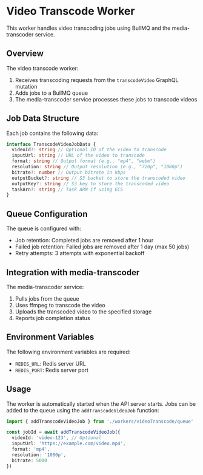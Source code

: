 # Video Transcode Worker

This worker handles video transcoding jobs using BullMQ and the media-transcoder service.

## Overview

The video transcode worker:

1. Receives transcoding requests from the `transcodeVideo` GraphQL mutation
2. Adds jobs to a BullMQ queue
3. The media-transcoder service processes these jobs to transcode videos

## Job Data Structure

Each job contains the following data:

```typescript
interface TranscodeVideoJobData {
  videoId?: string // Optional ID of the video to transcode
  inputUrl: string // URL of the video to transcode
  format: string // Output format (e.g., "mp4", "webm")
  resolution: string // Output resolution (e.g., "720p", "1080p")
  bitrate?: number // Output bitrate in kbps
  outputBucket?: string // S3 bucket to store the transcoded video
  outputKey?: string // S3 key to store the transcoded video
  taskArn?: string // Task ARN if using ECS
}
```

## Queue Configuration

The queue is configured with:

- Job retention: Completed jobs are removed after 1 hour
- Failed job retention: Failed jobs are removed after 1 day (max 50 jobs)
- Retry attempts: 3 attempts with exponential backoff

## Integration with media-transcoder

The media-transcoder service:

1. Pulls jobs from the queue
2. Uses ffmpeg to transcode the video
3. Uploads the transcoded video to the specified storage
4. Reports job completion status

## Environment Variables

The following environment variables are required:

- `REDIS_URL`: Redis server URL
- `REDIS_PORT`: Redis server port

## Usage

The worker is automatically started when the API server starts. Jobs can be added to the queue using the `addTranscodeVideoJob` function:

```typescript
import { addTranscodeVideoJob } from './workers/videoTranscode/queue'

const jobId = await addTranscodeVideoJob({
  videoId: 'video-123', // Optional
  inputUrl: 'https://example.com/video.mp4',
  format: 'mp4',
  resolution: '1080p',
  bitrate: 5000
})
```
